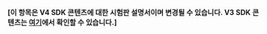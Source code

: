 **[이 항목은 V4 SDK 콘텐츠에 대한 시험판 설명서이며 변경될 수 있습니다. V3 SDK 콘텐츠는 [여기](https://docs.microsoft.com/en-us/azure/bot-service/?view=azure-bot-service-3.0)에서 확인할 수 있습니다.]**
